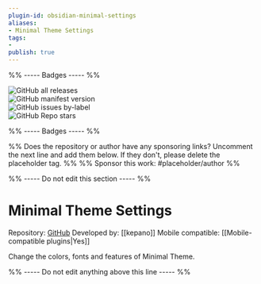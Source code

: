 ```yaml
---
plugin-id: obsidian-minimal-settings
aliases:
- Minimal Theme Settings
tags: 
- 
publish: true
---
```


%% ----- Badges ----- %%

![GitHub all releases](https://img.shields.io/github/downloads/kepano/obsidian-minimal-settings/total?color=573E7A&logo=github&style=for-the-badge)   
![GitHub manifest version](https://img.shields.io/github/manifest-json/v/kepano/obsidian-minimal-settings?color=573E7A&logo=github&style=for-the-badge)   
![GitHub issues by-label](https://img.shields.io/github/issues/kepano/obsidian-minimal-settings/help%20wanted?color=573E7A&logo=github&style=for-the-badge)   
![GitHub Repo stars](https://img.shields.io/github/stars/kepano/obsidian-minimal-settings?color=573E7A&logo=github&style=for-the-badge)

%% ----- Badges ----- %%

%% Does the repository or author have any sponsoring links? Uncomment the next line and add them below. If they don't, please delete the placeholder tag. %%
%% Sponsor this work: #placeholder/author %%

%% ----- Do not edit this section ----- %%

# Minimal Theme Settings

Repository: [GitHub](https://github.com/kepano/obsidian-minimal-settings)
Developed by: [[kepano]]
Mobile compatible: [[Mobile-compatible plugins|Yes]]

Change the colors, fonts and features of Minimal Theme.

%% ----- Do not edit anything above this line ----- %% 
